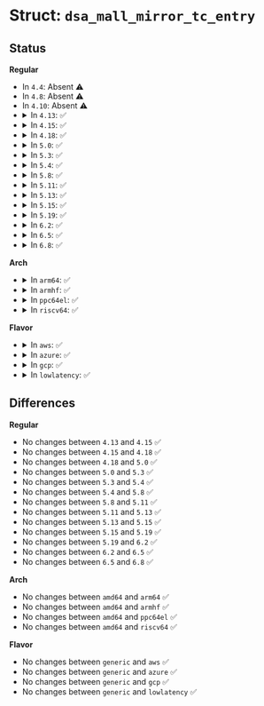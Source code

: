 # Struct: <code>dsa_mall_mirror_tc_entry</code>

## Status
<b>Regular</b>
<ul>
<li>
In <code>4.4</code>: Absent ⚠️
</li>
<li>
In <code>4.8</code>: Absent ⚠️
</li>
<li>
In <code>4.10</code>: Absent ⚠️
</li>
<li>
<details>
<summary>In <code>4.13</code>: ✅</summary>

```c
struct dsa_mall_mirror_tc_entry {
    u8 to_local_port;
    bool ingress;
};
```
</details>
</li>
<li>
<details>
<summary>In <code>4.15</code>: ✅</summary>

```c
struct dsa_mall_mirror_tc_entry {
    u8 to_local_port;
    bool ingress;
};
```
</details>
</li>
<li>
<details>
<summary>In <code>4.18</code>: ✅</summary>

```c
struct dsa_mall_mirror_tc_entry {
    u8 to_local_port;
    bool ingress;
};
```
</details>
</li>
<li>
<details>
<summary>In <code>5.0</code>: ✅</summary>

```c
struct dsa_mall_mirror_tc_entry {
    u8 to_local_port;
    bool ingress;
};
```
</details>
</li>
<li>
<details>
<summary>In <code>5.3</code>: ✅</summary>

```c
struct dsa_mall_mirror_tc_entry {
    u8 to_local_port;
    bool ingress;
};
```
</details>
</li>
<li>
<details>
<summary>In <code>5.4</code>: ✅</summary>

```c
struct dsa_mall_mirror_tc_entry {
    u8 to_local_port;
    bool ingress;
};
```
</details>
</li>
<li>
<details>
<summary>In <code>5.8</code>: ✅</summary>

```c
struct dsa_mall_mirror_tc_entry {
    u8 to_local_port;
    bool ingress;
};
```
</details>
</li>
<li>
<details>
<summary>In <code>5.11</code>: ✅</summary>

```c
struct dsa_mall_mirror_tc_entry {
    u8 to_local_port;
    bool ingress;
};
```
</details>
</li>
<li>
<details>
<summary>In <code>5.13</code>: ✅</summary>

```c
struct dsa_mall_mirror_tc_entry {
    u8 to_local_port;
    bool ingress;
};
```
</details>
</li>
<li>
<details>
<summary>In <code>5.15</code>: ✅</summary>

```c
struct dsa_mall_mirror_tc_entry {
    u8 to_local_port;
    bool ingress;
};
```
</details>
</li>
<li>
<details>
<summary>In <code>5.19</code>: ✅</summary>

```c
struct dsa_mall_mirror_tc_entry {
    u8 to_local_port;
    bool ingress;
};
```
</details>
</li>
<li>
<details>
<summary>In <code>6.2</code>: ✅</summary>

```c
struct dsa_mall_mirror_tc_entry {
    u8 to_local_port;
    bool ingress;
};
```
</details>
</li>
<li>
<details>
<summary>In <code>6.5</code>: ✅</summary>

```c
struct dsa_mall_mirror_tc_entry {
    u8 to_local_port;
    bool ingress;
};
```
</details>
</li>
<li>
<details>
<summary>In <code>6.8</code>: ✅</summary>

```c
struct dsa_mall_mirror_tc_entry {
    u8 to_local_port;
    bool ingress;
};
```
</details>
</li>
</ul>
<b>Arch</b>
<ul>
<li>
<details>
<summary>In <code>arm64</code>: ✅</summary>

```c
struct dsa_mall_mirror_tc_entry {
    u8 to_local_port;
    bool ingress;
};
```
</details>
</li>
<li>
<details>
<summary>In <code>armhf</code>: ✅</summary>

```c
struct dsa_mall_mirror_tc_entry {
    u8 to_local_port;
    bool ingress;
};
```
</details>
</li>
<li>
<details>
<summary>In <code>ppc64el</code>: ✅</summary>

```c
struct dsa_mall_mirror_tc_entry {
    u8 to_local_port;
    bool ingress;
};
```
</details>
</li>
<li>
<details>
<summary>In <code>riscv64</code>: ✅</summary>

```c
struct dsa_mall_mirror_tc_entry {
    u8 to_local_port;
    bool ingress;
};
```
</details>
</li>
</ul>
<b>Flavor</b>
<ul>
<li>
<details>
<summary>In <code>aws</code>: ✅</summary>

```c
struct dsa_mall_mirror_tc_entry {
    u8 to_local_port;
    bool ingress;
};
```
</details>
</li>
<li>
<details>
<summary>In <code>azure</code>: ✅</summary>

```c
struct dsa_mall_mirror_tc_entry {
    u8 to_local_port;
    bool ingress;
};
```
</details>
</li>
<li>
<details>
<summary>In <code>gcp</code>: ✅</summary>

```c
struct dsa_mall_mirror_tc_entry {
    u8 to_local_port;
    bool ingress;
};
```
</details>
</li>
<li>
<details>
<summary>In <code>lowlatency</code>: ✅</summary>

```c
struct dsa_mall_mirror_tc_entry {
    u8 to_local_port;
    bool ingress;
};
```
</details>
</li>
</ul>

## Differences
<b>Regular</b>
<ul>
<li>
No changes between <code>4.13</code> and <code>4.15</code> ✅
</li>
<li>
No changes between <code>4.15</code> and <code>4.18</code> ✅
</li>
<li>
No changes between <code>4.18</code> and <code>5.0</code> ✅
</li>
<li>
No changes between <code>5.0</code> and <code>5.3</code> ✅
</li>
<li>
No changes between <code>5.3</code> and <code>5.4</code> ✅
</li>
<li>
No changes between <code>5.4</code> and <code>5.8</code> ✅
</li>
<li>
No changes between <code>5.8</code> and <code>5.11</code> ✅
</li>
<li>
No changes between <code>5.11</code> and <code>5.13</code> ✅
</li>
<li>
No changes between <code>5.13</code> and <code>5.15</code> ✅
</li>
<li>
No changes between <code>5.15</code> and <code>5.19</code> ✅
</li>
<li>
No changes between <code>5.19</code> and <code>6.2</code> ✅
</li>
<li>
No changes between <code>6.2</code> and <code>6.5</code> ✅
</li>
<li>
No changes between <code>6.5</code> and <code>6.8</code> ✅
</li>
</ul>
<b>Arch</b>
<ul>
<li>
No changes between <code>amd64</code> and <code>arm64</code> ✅
</li>
<li>
No changes between <code>amd64</code> and <code>armhf</code> ✅
</li>
<li>
No changes between <code>amd64</code> and <code>ppc64el</code> ✅
</li>
<li>
No changes between <code>amd64</code> and <code>riscv64</code> ✅
</li>
</ul>
<b>Flavor</b>
<ul>
<li>
No changes between <code>generic</code> and <code>aws</code> ✅
</li>
<li>
No changes between <code>generic</code> and <code>azure</code> ✅
</li>
<li>
No changes between <code>generic</code> and <code>gcp</code> ✅
</li>
<li>
No changes between <code>generic</code> and <code>lowlatency</code> ✅
</li>
</ul>
